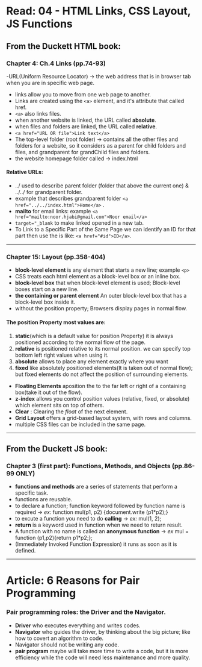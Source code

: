 # Read: 04 - HTML Links, CSS Layout, JS Functions  

## From the Duckett HTML book:  
### Chapter 4: Ch.4 Links (pp.74-93)  

-URL(Uniform Resource Locator) -> the web address that is in browser tab when you are in specific web page.
- links allow you to move from one web page to another.
- Links are created using the `<a>` element, and it's attribute that called href.
- `<a>` also links files.
- when another website is linked, the URL called **absolute**.
- when files and folders are linked, the URL called **relative**.
- `<a href="URL OR file">Link text</a>` 
- The top-level folder (root folder) -> contains all the other files and folders for a website, so it considers as a parent for child folders and files, and grandparent for grandChild files and folders.
- the website homepage folder called -> index.html

#### Relative URLs:  

- ../ used to describe parent folder (folder that above the current one) & ../../ for grandparent folder.
- example that describes grandparent folder `<a href="../../index.html">Home</a>` .
- **mailto**  for email links: example `<a href="mailto:noor.hjabi@gmail.com">Noor email</a>`
- `target="_blank` to make linked opened in a new tab.
- To Link to a Specific Part of the Same Page we can identify an ID for that part then use the is like: `<a href="#id">ID</a>`.

---
### Chapter 15: Layout (pp.358-404)

- **block-level element** is any element that starts a new line; example `<p>`
- CSS treats each html element as a block-level box or an inline box.
- **block-level box** that when block-level element is used; Block-level boxes start on a new line.
- **the containing or parent element** An outer block-level box that has a block-level box inside it.
- without the position property;  Browsers display pages in normal flow.
#### The position Property most values are:  
1. **static**(which is a default value for position Property) it is always positioned according to the normal flow of the page.
2. **relative** is positioned relative to its normal position. we can specify top bottom left right values when using it. 
3. **absolute** allows to  place any element exactly where you want
4. **fixed**  like absolutely positioned elements(It is taken out of normal flow); but fixed elements do not affect the position of surrounding elements.

- **Floating Elements** aposition the to the far left or right of a containing box(take it out of the flow).
- **z-index** allows you control position values (relative, fixed, or absolute) which element sits on top of others.
- **Clear** : Clearing the *float* of the next element.
- **Grid Layout** offers a grid-based layout system, with rows and columns.
- multiple CSS files can be included in the same page.
---
## From the Duckett JS book:
### Chapter 3 (first part): Functions, Methods, and Objects (pp.86-99 ONLY)
- **functions and methods** are a series of statements that perform a specific task. 
- functions are reusable.
- to declare a function; function keyword followed by function name is required -> *ex:* function mul(p1, p2) {document.write (p1*p2);}  
- to excute a function you need to do **calling** -> *ex:* mul(1, 2);
- **return** is a keyword used in function when we need to return result.
- A function with no name is called an **anonymous function** -> *ex* mul = function (p1,p2){return p1*p2;};
-  (Immediately Invoked Function Expression) it runs as soon as it is defined.


---
# Article: 6 Reasons for Pair Programming  

### Pair programming roles: the Driver and the Navigator.
- **Driver** who executes everything and writes codes.
- **Navigator** who guides the driver, by thinking about the big picture; like how to covert an algorithm to code.
- Navigator should not be writing any code.
-  **pair program** maybe will take more time to write a code, but it is more efficiency while the code will need less maintenance and more quality.

